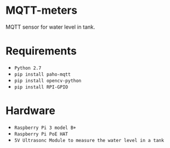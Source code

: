 # MQTT-meters
MQTT sensor for water level in tank.

# Requirements

* `Python 2.7`
* `pip install paho-mqtt`
* `pip install opencv-python`
* `pip install RPI-GPIO`

# Hardware

* `Raspberry Pi 3 model B+`
* `Raspberry Pi PoE HAT`
* `5V Ultrasonc Module to measure the water level in a tank`

